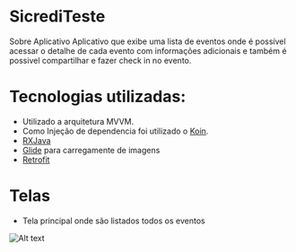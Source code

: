 # SicrediTeste
Sobre Aplicativo
Aplicativo que exibe uma lista de eventos onde é possível acessar o detalhe de cada evento com informações adicionais e também é possivel compartilhar
e fazer check in no evento.

# Tecnologias utilizadas:
* Utilizado a arquitetura MVVM.
* Como Injeção de dependencia foi utilizado o [Koin](https://github.com/InsertKoinIO/koin).
* [RXJava](https://github.com/ReactiveX/RxJava)
* [Glide](https://github.com/bumptech/glide) para carregamente de imagens
* [Retrofit](https://square.github.io/retrofit/)

# Telas

* Tela principal onde são listados todos os eventos

![Alt text](https://github.com/RFMachado/SicrediTeste/blob/master/app/src/main/res/raw/home.png)

